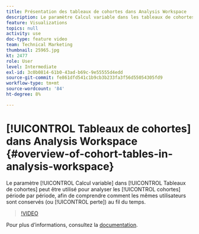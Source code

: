 ```yaml
---
title: Présentation des tableaux de cohortes dans Analysis Workspace
description: Le paramètre Calcul variable dans les tableaux de cohortes peut être utilisé pour analyser les cohortes d’une période à l’autre, afin de comprendre comment les mêmes utilisateurs sont conservés (ou générés) au fil du temps.
feature: Visualizations
topics: null
activity: use
doc-type: feature video
team: Technical Marketing
thumbnail: 25965.jpg
kt: 2477
role: User
level: Intermediate
exl-id: 3c0b0814-61b0-43ad-b69c-9e55555d4edd
source-git-commit: fe861dfd541c1b9cb3b233fa3f56d55054305fd9
workflow-type: tm+mt
source-wordcount: '84'
ht-degree: 8%

---
```


# [!UICONTROL Tableaux de cohortes] dans Analysis Workspace {#overview-of-cohort-tables-in-analysis-workspace}

Le paramètre [!UICONTROL Calcul variable] dans [!UICONTROL Tableaux de cohortes] peut être utilisé pour analyser les [!UICONTROL cohortes] période par période, afin de comprendre comment les mêmes utilisateurs sont conservés (ou [!UICONTROL perte]) au fil du temps.

>[!VIDEO](https://video.tv.adobe.com/v/25965/?quality=12)

Pour plus dʼinformations, consultez la [documentation](https://experienceleague.adobe.com/docs/analytics/analyze/analysis-workspace/visualizations/cohort-table/cohort-analysis.html?lang=en).
